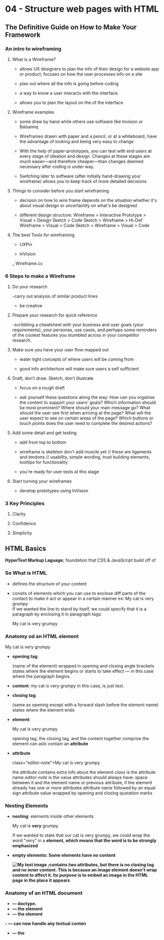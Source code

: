 # 04 - Structure web pages with HTML

## The Definitive Guide on How to Make Your Framework

### An intro to wireframing

1. What is a Wireframe?

    - allows UX designers to plan the info of their design for a website app or product; focuses on how the user processes info on a site

    - plan out where all the info is going before coding

    - a way to know a user interacts with the interface

    - allows you to plan the layout on the of the interface

2. Wireframe examples

    - some draw by hand while others use software like Invision or Balsamiq

    - Wireframes drawn with paper and a pencil, or at a whiteboard, have the advantage of looking and being very easy to change

    - With the help of paper-prototypes, you can test with end users at every stage of ideation and design. Changes at these stages are much easier—and therefore cheaper—than changes deemed necessary after coding is under way.

    - Switching later to software (after initially hand-drawing your wireframe) allows you to keep track of more detailed decisions

3. Things to consider before you start wireframing

    - decision on how to wire frame depends on the situation whether it's about visual design or uncertaintty on what's be designed

    - different design structure:
    Wireframe > Interactive Prototype > Visual > Design
    Sketch > Code
    Sketch > Wireframe > Hi-Def Wireframe > Visual > Code
    Sketch > Wireframe > Visual > Code

4. The best Tools for wireframing

    - UXPin

    - InVision

    _ Wireframe.cc

### 6 Steps to make a Wireframe

1. Do your research

    -carry out analysis of similar product lines

    - be creative

2. Prepare your research for quick reference

    -scribbling a cheatsheet with your business and user goals (your requirements), your personas, use cases, and perhaps some reminders of the coolest features you stumbled across in your competitor research.

3. Make sure you have your user flow mapped out

    - water tight concepts of where users will be coming from

    - good info architecture will make sure users a self sufficient

4. Draft, don’t draw. Sketch, don’t illustrate

    - focus on a rough draft

    - ask yourself these questions along the way:
    How can you organise the content to support your users’ goals?
    Which information should be most prominent? Where should your main message go? What should the user see first when arriving at the page?
    What will the user expect to see on certain areas of the page?
    Which buttons or touch points does the user need to complete the desired actions?

5. Add some detail and get testing

    - add from top to bottom

    - wireframe is skeleton don't add muscle yet // these are ligaments and tendons // usability, simple wording, trust building elements, tooltips for functionality

    - you're ready for user tests at this stage

6. Start turning your wireframes

    - develop prototypes using InVision

### 3 Key Principles

1. Clarity

2. Confidence

3. Simplicity

## HTML Basics

**HyperText Markup Laguage**; foundation that CSS & JavaScript build off of

### So What is HTML

- defines the structure of your content

- consits of elements which you can use to enclose diff parts of the contact to make it act or appear in a certain manner
    ex: My cat is very grumpy  
    If we wanted the line to stand by itself, we could specify that it is a paragraph by enclosing it in paragraph tags:
    <p>My cat is very grumpy</p>

### Anatomy od an HTML element

<p>My cat is very grumpy</p>

- **opening tag**: <p> (name of the element)
    wrapped in opening and closing angle brackets
    states where the element begins or starts to take effect — in this case where the paragraph begins.

- **content**: my cat is very grumpy
    in this case, is just text.

- **closing tag**: </p> (same as opening except with a forward slash before the element name)
    states where the element ends

- **element**: <p>My cat is very grumpy</p>
    opening tag, the closing tag, and the content together comprise the element
    can aslo contain an **attribute**

- **attribute** <p> class="editor-note">My cat is very grumpy </p>
    the attribute contains extra info about the element
    _class_ is the attribute name
    _editor-note_ is the value
    attributes should always have:
        space between it and the element name or previous attribute, if the element already has one or more attributes
        attribute name followed by an equal sign
        attribute value wrapped by opening and closing quotation marks

### Nesting Elements

- **nesting**: elements inside other elements
    <p>My cat is <strong>very</strong> grumpy.</p>
    If we wanted to state that our cat is very grumpy, we could wrap the word "very" in a <strong> element, which means that the word is to be strongly emphasized

- **empty elements**: Some elements have no content

    <img src="images/firefox-icon.png" alt="My test image"> ;contains two attributes, but there is no closing </img> tag and no inner content. This is because an image element doesn't wrap content to affect it. Its purpose is to embed an image in the HTML page in the place it appears

### Anatomy of an HTML document

- <!DOCTYPE html> — doctype.
- <html></html> — the <html> element
- <head></head> — the <head> element

-<meta charset="utf-8"> — can now handle any textual conten

- <title></title> — the <title> element
- <body></body> — the <body>

### Images

<img> <img src="images/firefox-icon.png" alt="My test image">
  embed an image

- src: contains the path to our image

-alt: you specify descriptive text for users who cannot see the image

### Marking up text

- **Headings**

    <h1>-<h6>

- **Paragraphs**

    <p>: <p>This is a single paragraph</p>

-**Lists**: two types of lists unordered (<ul>) and ordered (<ol>)

    each item inside the lists is put inside an <li>
<ul>
  <li>technologists</li>
  <li>thinkers</li>
  <li>builders</li>
</ul>

- **Links**: to add a link <a>; it means anchor

    "Mozilla Manifesto"
    Wrap the text in an <a> element, as shown below:
    <a>Mozilla Manifesto</a>
    Copy to Clipboard
    Give the <a> element an href attribute, as shown below:
    <a href="">Mozilla Manifesto</a>
    Copy to Clipboard
    Fill in the value of this attribute with the web address that you want the link to:
    <a href="https://www.mozilla.org/en-US/about/manifesto/">Mozilla Manifesto</a>

## Semantics

### Semantics in HTML

- <h1>, <header>, <footer>, <time>, etc.

- **Benefits**: 
    Search engines will consider its contents as important keywords to influence the page's search rankings (see SEO)
    Screen readers can use it as a signpost to help visually impaired users navigate a page
    Finding blocks of meaningful code is significantly easier than searching through endless divs with or without semantic or namespaced classes
    Suggests to the developer the type of data that will be populated
    Semantic naming mirrors proper custom element/component naming

